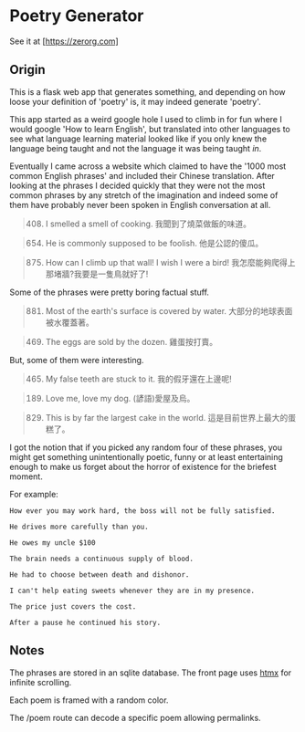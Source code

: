# Poetry Generator
See it at [https://zerorg.com]
## Origin
This is a flask web app that generates something, and depending on how loose your definition of 'poetry' is, it may indeed generate 'poetry'.

This app started as a weird google hole I used to climb in for fun where I would google 'How to learn English', but translated into other languages to see what language learning material looked like if you only knew the language being taught and not the language it was being taught *in*.

Eventually I came across a website which claimed to have the '1000 most common English phrases' and included their Chinese translation. After looking at the phrases I decided quickly that they were not the most common phrases by any stretch of the imagination and indeed some of them have probably never been spoken in English conversation at all. 

> 408.	I smelled a smell of cooking.	我聞到了燒菜做飯的味道。

> 654.	He is commonly supposed to be foolish.	他是公認的傻瓜。

> 875.	How can I climb up that wall! I wish I were a bird!	我怎麼能夠爬得上那堵牆?我要是一隻鳥就好了!

Some of the phrases were pretty boring factual stuff.
> 881.	Most of the earth's surface is covered by water.	大部分的地球表面被水覆蓋著。

> 469.	The eggs are sold by the dozen.	雞蛋按打賣。

But, some of them were interesting.

> 465.	My false teeth are stuck to it.	我的假牙還在上邊呢!

> 189.	Love me, love my dog.	(諺語)愛屋及烏。

> 829.	This is by far the largest cake in the world.	這是目前世界上最大的蛋糕了。

I got the notion that if you picked any random four of these phrases, you might get something unintentionally poetic, funny or at least entertaining enough to make us forget about the horror of existence for the briefest moment.

For example:

> 
    How ever you may work hard, the boss will not be fully satisfied.

    He drives more carefully than you.

    He owes my uncle $100

    The brain needs a continuous supply of blood.

>
    He had to choose between death and dishonor.

    I can't help eating sweets whenever they are in my presence.

    The price just covers the cost.

    After a pause he continued his story.

## Notes

The phrases are stored in an sqlite database. The front page uses [htmx](https://htmx.org) for infinite scrolling. 

Each poem is framed with a random color.

The /poem route can decode a specific poem allowing permalinks.








